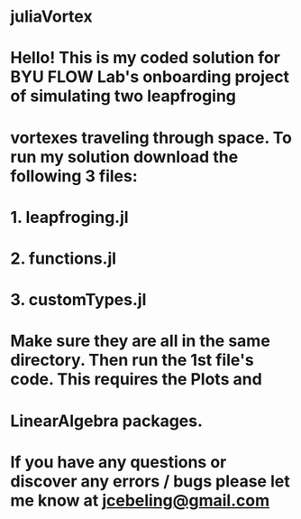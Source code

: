# juliaVortex

# Hello! This is my coded solution for BYU FLOW Lab's onboarding project of simulating two leapfroging
#   vortexes traveling through space. To run my solution download the following 3 files:
#   1. leapfroging.jl
#   2. functions.jl
#   3. customTypes.jl

# Make sure they are all in the same directory. Then run the 1st file's code. This requires the Plots and
# LinearAlgebra packages.

# If you have any questions or discover any errors / bugs please let me know at jcebeling@gmail.com

